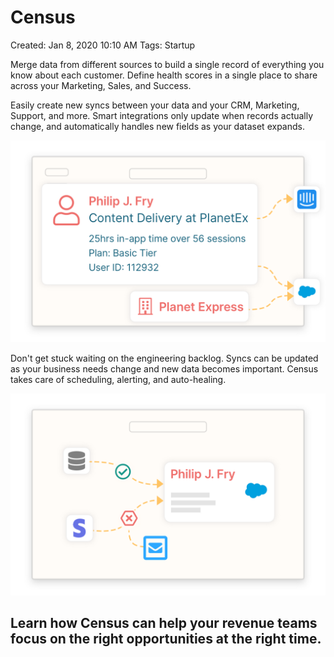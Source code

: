 # Census

Created: Jan 8, 2020 10:10 AM
Tags: Startup

Merge data from different sources to build a single record of everything you know about each customer. Define health scores in a single place to share across your Marketing, Sales, and Success.

Easily create new syncs between your data and your CRM, Marketing, Support, and more. Smart integrations only update when records actually change, and automatically handles new fields as your dataset expands.

![Census%201e67c17630874b9cafd667dfc0c36305/publish.png](Census%201e67c17630874b9cafd667dfc0c36305/publish.png)

Don't get stuck waiting on the engineering backlog. Syncs can be updated as your business needs change and new data becomes important. Census takes care of scheduling, alerting, and auto-healing.

![Census%201e67c17630874b9cafd667dfc0c36305/notify-errors.png](Census%201e67c17630874b9cafd667dfc0c36305/notify-errors.png)

## Learn how Census can help your revenue teams focus on the right opportunities at the right time.